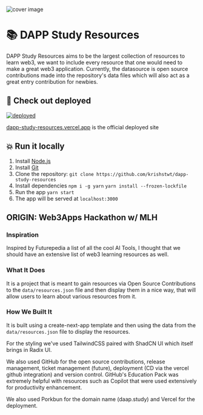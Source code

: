 ![cover image](https://github.com/krishstwt/learning/assets/135469703/b7ddff77-f66c-46c8-a950-9922409516dc)

# 📚 DAPP Study Resources

DAPP Study Resources aims to be the largest collection of resources to learn web3, we want to include every resource that one would need to make a great web3 application. Currently, the datasource is open source contributions made into the repository's data files which will also act as a great entry contribution for newbies.

## 🚀 Check out deployed

[![deployed](https://github.com/krishstwt/learning/assets/135469703/9ff73f98-282c-49c0-867b-d031dc064d4e)](https://dapp-study-resources.vercel.app)

[dapp-study-resources.vercel.app](https://dapp-study-resources.vercel.app) is the official deployed site


## 💥 Run it locally

1. Install [Node.js](https://nodejs.org/en/)
2. Install [Git](https://git-scm.com/downloads)
3. Clone the repository: `git clone https://github.com/krishstwt/dapp-study-resources`
4. Install dependencies `npm i -g yarn` `yarn install --frozen-lockfile`
5. Run the app `yarn start`
6. The app will be served at `localhost:3000`

## ORIGIN: Web3Apps Hackathon w/ MLH

### Inspiration

Inspired by Futurepedia a list of all the cool AI Tools, I thought that we should have an extensive list of web3 learning resources as well.

### What It Does

It is a project that is meant to gain resources via Open Source Contributions to the `data/resources.json` file and then display them in a nice way, that will allow users to learn about various resources from it.

### How We Built It

It is built using a create-next-app template and then using the data from the `data/resources.json` file to display the resources.

For the styling we've used TailwindCSS paired with ShadCN UI which itself brings in Radix UI.

We also used GitHub for the open source contributions, release management, ticket management (future), deployment (CD via the vercel github integration) and version control. GitHub's Education Pack was extremely helpful with resources such as Copilot that were used extensively for productivity enhancement.

We also used Porkbun for the domain name (daap.study) and Vercel for the deployment.
